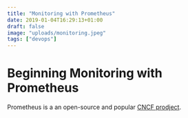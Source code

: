 ```yaml
---
title: "Monitoring with Prometheus"
date: 2019-01-04T16:29:13+01:00
draft: false
image: "uploads/monitoring.jpeg"
tags: ["devops"]
---
```


# Beginning Monitoring with Prometheus

Prometheus is a an open-source and popular [CNCF prodject](https://cncf.ci/). 

